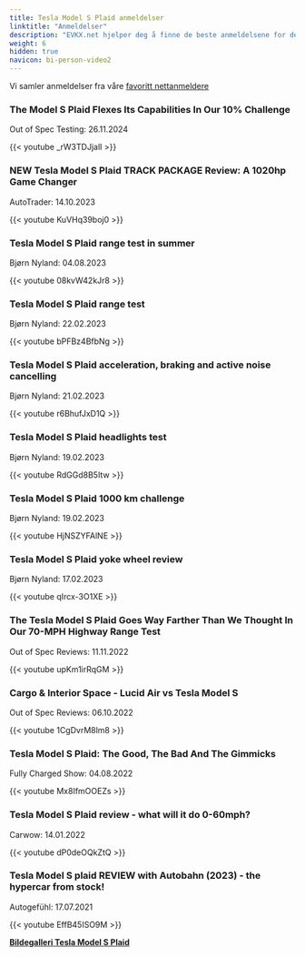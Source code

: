 ```yaml
---
title: Tesla Model S Plaid anmeldelser
linktitle: "Anmeldelser"
description: "EVKX.net hjelper deg å finne de beste anmeldelsene for denne modellen."
weight: 6
hidden: true
navicon: bi-person-video2
---
```

Vi samler anmeldelser fra våre [favoritt nettanmeldere](../../../../../guides/evreviewers/)

<div class="container text-center shadow p-2 pe-4 mb-5 bg-body-tertiary rounded border">
<h3>The Model S Plaid Flexes Its Capabilities In Our 10% Challenge</h3>
<p>Out of Spec Testing: 26.11.2024</p>

{{< youtube _rW3TDJjalI >}}

</div>
<div class="container text-center shadow p-2 pe-4 mb-5 bg-body-tertiary rounded border">
<h3>NEW Tesla Model S Plaid TRACK PACKAGE Review: A 1020hp Game Changer</h3>
<p>AutoTrader: 14.10.2023</p>

{{< youtube KuVHq39boj0 >}}

</div>
<div class="container text-center shadow p-2 pe-4 mb-5 bg-body-tertiary rounded border">
<h3>Tesla Model S Plaid range test in summer</h3>
<p>Bjørn Nyland: 04.08.2023</p>

{{< youtube 08kvW42kJr8 >}}

</div>
<div class="container text-center shadow p-2 pe-4 mb-5 bg-body-tertiary rounded border">
<h3>Tesla Model S Plaid range test</h3>
<p>Bjørn Nyland: 22.02.2023</p>

{{< youtube bPFBz4BfbNg >}}

</div>
<div class="container text-center shadow p-2 pe-4 mb-5 bg-body-tertiary rounded border">
<h3>Tesla Model S Plaid acceleration, braking and active noise cancelling</h3>
<p>Bjørn Nyland: 21.02.2023</p>

{{< youtube r6BhufJxD1Q >}}

</div>
<div class="container text-center shadow p-2 pe-4 mb-5 bg-body-tertiary rounded border">
<h3>Tesla Model S Plaid headlights test</h3>
<p>Bjørn Nyland: 19.02.2023</p>

{{< youtube RdGGd8B5Itw >}}

</div>
<div class="container text-center shadow p-2 pe-4 mb-5 bg-body-tertiary rounded border">
<h3>Tesla Model S Plaid 1000 km challenge</h3>
<p>Bjørn Nyland: 19.02.2023</p>

{{< youtube HjNSZYFAlNE >}}

</div>
<div class="container text-center shadow p-2 pe-4 mb-5 bg-body-tertiary rounded border">
<h3>Tesla Model S Plaid yoke wheel review</h3>
<p>Bjørn Nyland: 17.02.2023</p>

{{< youtube qIrcx-3O1XE >}}

</div>
<div class="container text-center shadow p-2 pe-4 mb-5 bg-body-tertiary rounded border">
<h3>The Tesla Model S Plaid Goes Way Farther Than We Thought In Our 70-MPH Highway Range Test</h3>
<p>Out of Spec Reviews: 11.11.2022</p>

{{< youtube upKm1irRqGM >}}

</div>
<div class="container text-center shadow p-2 pe-4 mb-5 bg-body-tertiary rounded border">
<h3>Cargo & Interior Space - Lucid Air vs Tesla Model S</h3>
<p>Out of Spec Reviews: 06.10.2022</p>

{{< youtube 1CgDvrM8lm8 >}}

</div>
<div class="container text-center shadow p-2 pe-4 mb-5 bg-body-tertiary rounded border">
<h3>Tesla Model S Plaid: The Good, The Bad And The Gimmicks</h3>
<p>Fully Charged Show: 04.08.2022</p>

{{< youtube Mx8IfmOOEZs >}}

</div>
<div class="container text-center shadow p-2 pe-4 mb-5 bg-body-tertiary rounded border">
<h3>Tesla Model S Plaid review - what will it do 0-60mph?</h3>
<p>Carwow: 14.01.2022</p>

{{< youtube dP0deOQkZtQ >}}

</div>
<div class="container text-center shadow p-2 pe-4 mb-5 bg-body-tertiary rounded border">
<h3>Tesla Model S plaid REVIEW with Autobahn (2023) - the hypercar from stock!</h3>
<p>Autogefühl: 17.07.2021</p>

{{< youtube EffB45ISO9M >}}

</div>
<div class="mt-3 mb-3">
<a href="../gallery/" class="text-decoration-none text-black">
<strong><i class="bi-arrow-left"></i>Bildegalleri  </strong>
</a>
<a href="../" class="text-decoration-none text-black float-end">
<strong>Tesla Model S Plaid <i class="bi-arrow-right"></i></strong>
</a>
</div>
